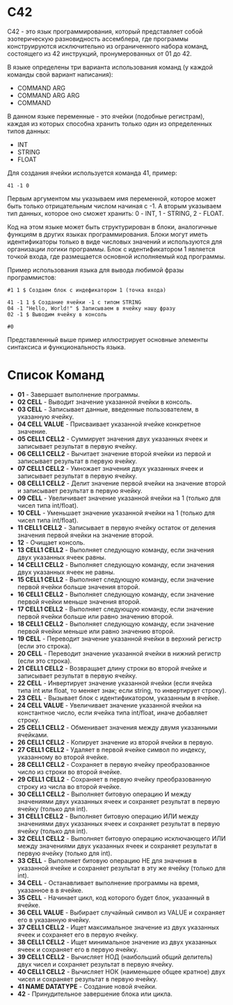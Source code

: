 # C42
C42 - это язык программирования, который представляет собой эзотерическую разновидность ассемблера, где программы конструируются исключительно из ограниченного набора команд, состоящего из 42 инструкций, пронумерованных от 01 до 42.

В языке определены три варианта использования команд (у каждой команды свой вариант написания):
- COMMAND ARG
- COMMAND ARG ARG
- COMMAND

В данном языке переменные - это ячейки (подобные регистрам), каждая из которых способна хранить только один из определенных типов данных:
- INT
- STRING
- FLOAT

Для создания ячейки используется команда 41, пример:
```
41 -1 0
```
Первым аргументом мы указываем имя переменной, которое может быть только отрицательным числом начиная с -1.
А вторым указываем тип данных, которое оно сможет хранить: 0 - INT, 1 - STRING, 2 - FLOAT.

Код на этом языке может быть структурирован в блоки, аналогичные функциям в других языках программирования. Блоки могут иметь идентификаторы только в виде числовых значений и используются для организации логики программы. Блок с идентификатором 1 является точкой входа, где размещается основной исполняемый код программы.

Пример использования языка для вывода любимой фразы программистов:

```
#1 1 $ Создаем блок с индефикатором 1 (точка входа)

41 -1 1 $ Создание ячейки -1 с типом STRING
04 -1 "Hello, World!" $ Записываем в ячейку нашу фразу
02 -1 $ Выводим ячейку в консоль

#0
```

Представленный выше пример иллюстрирует основные элементы синтаксиса и функциональность языка.

# Список Команд
- **01** - Завершает выполнение программы.
- **02 CELL** - Выводит значение указанной ячейки в консоль.
- **03 CELL** - Записывает данные, введенные пользователем, в указанную ячейку.
- **04 CELL VALUE** - Присваивает указанной ячейке конкретное значение.
- **05 CELL1 CELL2** - Суммирует значения двух указанных ячеек и записывает результат в первую ячейку.
- **06 CELL1 CELL2** - Вычитает значение второй ячейки из первой и записывает результат в первую ячейку.
- **07 CELL1 CELL2** - Умножает значения двух указанных ячеек и записывает результат в первую ячейку.
- **08 CELL1 CELL2** - Делит значение первой ячейки на значение второй и записывает результат в первую ячейку.
- **09 CELL** - Увеличивает значение указанной ячейки на 1 (только для чисел типа int/float).
- **10 CELL** - Уменьшает значение указанной ячейки на 1 (только для чисел типа int/float).
- **11 CELL1 CELL2** - Записывает в первую ячейку остаток от деления значения первой ячейки на значение второй.
- **12** - Очищает консоль.
- **13 CELL1 CELL2** - Выполняет следующую команду, если значения двух указанных ячеек равны.
- **14 CELL1 CELL2** - Выполняет следующую команду, если значения двух указанных ячеек не равны.
- **15 CELL1 CELL2** - Выполняет следующую команду, если значение первой ячейки больше значения второй.
- **16 CELL1 CELL2** - Выполняет следующую команду, если значение первой ячейки меньше значения второй.
- **17 CELL1 CELL2** - Выполняет следующую команду, если значение первой ячейки больше или равно значению второй.
- **18 CELL1 CELL2** - Выполняет следующую команду, если значение первой ячейки меньше или равно значению второй.
- **19 CELL** - Переводит значение указанной ячейки в верхний регистр (если это строка).
- **20 CELL** - Переводит значение указанной ячейки в нижний регистр (если это строка).
- **21 CELL1 CELL2** - Возвращает длину строки во второй ячейке и записывает результат в первую ячейку.
- **22 CELL** - Инвертирует значение указанной ячейки (если ячейка типа int или float, то меняет знак; если string, то инвертирует строку).
- **23 CELL** - Вызывает блок с идентификатором, указанным в ячейке.
- **24 CELL VALUE** - Увеличивает значение указанной ячейки на константное число, если ячейка типа int/float, иначе добавляет строку.
- **25 CELL1 CELL2** - Обменивает значения между двумя указанными ячейками.
- **26 CELL1 CELL2** - Копирует значение из второй ячейки в первую.
- **27 CELL1 CELL2** - Удаляет в первой ячейке символ по индексу, указанному во второй ячейке.
- **28 CELL1 CELL2** - Сохраняет в первую ячейку преобразованное число из строки во второй ячейке.
- **29 CELL1 CELL2** - Сохраняет в первую ячейку преобразованную строку из числа во второй ячейке.
- **30 CELL1 CELL2** - Выполняет битовую операцию И между значениями двух указанных ячеек и сохраняет результат в первую ячейку (только для int).
- **31 CELL1 CELL2** - Выполняет битовую операцию ИЛИ между значениями двух указанных ячеек и сохраняет результат в первую ячейку (только для int).
- **32 CELL1 CELL2** - Выполняет битовую операцию исключающего ИЛИ между значениями двух указанных ячеек и сохраняет результат в первую ячейку (только для int).
- **33 CELL** - Выполняет битовую операцию НЕ для значения в указанной ячейке и сохраняет результат в эту же ячейку (только для int).
- **34 CELL** - Останавливает выполнение программы на время, указанное в в ячейке.
- **35 CELL** - Начинает цикл, код которого будет блок, указанный в ячейке.
- **36 CELL VALUE** - Выбирает случайный символ из VALUE и сохраняет его в указанную ячейку.
- **37 CELL1 CELL2** - Ищет максимальное значение из двух указанных ячеек и сохраняет его в первую ячейку.
- **38 CELL1 CELL2** - Ищет минимальное значение из двух указанных ячеек и сохраняет его в первую ячейку.
- **39 CELL1 CELL2** - Вычисляет НОД (наибольший общий делитель) двух чисел и сохраняет результат в первую ячейку.
- **40 CELL1 CELL2** - Вычисляет НОК (наименьшее общее кратное) двух чисел и сохраняет результат в первую ячейку.
- **41 NAME DATATYPE** - Создание новой ячейки.
- **42** - Принудительное завершение блока или цикла.
